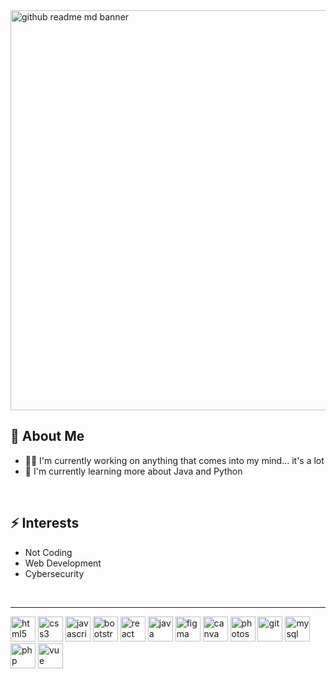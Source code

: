 <img width="1280" height="640" alt="github readme md banner" src="https://github.com/user-attachments/assets/83bb7175-fa5b-4525-8e1e-de30d5887ca4" />

## 🚀 About Me
- 👩‍💻 I'm currently working on anything that comes into my mind... it's a lot
- 🧠 I'm currently learning more about Java and Python

<br/>

## ⚡ Interests
- Not Coding
- Web Development
- Cybersecurity

<br/>
<hr/>
<img src="https://github.com/user-attachments/assets/0c88b6e6-a323-4bfc-a2f0-3d4a22060031" alt="html5" width="40" height="40"/>
<img src="https://github.com/user-attachments/assets/78a447cd-ed20-41a1-96d5-0ae296c5f315" alt="css3" width="40" height="40"/>
<img src="https://github.com/user-attachments/assets/2792e8aa-05c5-4e51-8694-24314e46a00a" alt="javascript" width="40" height="40"/>
<img src="https://github.com/user-attachments/assets/39468bb0-0f77-493a-8164-32d08eeb1129" alt="bootstrap" width="40" height="40"/>
<img src="https://github.com/user-attachments/assets/49e8e8b5-e73e-4915-a064-2976c3e3cc93" alt="react" width="40" height="40"/>
<img src="https://github.com/user-attachments/assets/2246ba87-f24f-457f-828d-5873aa4085e6" alt="java" width="40" height="40"/>
<img src="https://github.com/renzomrtn/renzomrtn/assets/134070725/d48352a6-cfeb-4e29-ac1c-e06a6a4de850" alt="figma" width="40" height="40"/>
<img src="https://github.com/renzomrtn/renzomrtn/assets/134070725/5667ccb1-f8e1-4519-9986-65084c572ac0" alt="canva" width="40" height="40"/>
<img src="https://github.com/renzomrtn/renzomrtn/assets/134070725/0cd1ed18-8a9b-4fd6-be30-aa0448d5d664" alt="photoshop" width="40" height="40"/>
<img src="https://github.com/renzomrtn/renzomrtn/assets/134070725/5480052d-8023-4d22-bceb-09a66d150504" alt="git" width="40" height="40"/>
<img width="40" height="40" alt="mysql" src="https://github.com/user-attachments/assets/e7360232-a944-42ad-b1bf-168ed05b46f6" />
<img width="40" height="40" alt="php" src="https://github.com/user-attachments/assets/0a7b7ae9-cf6e-4787-9c48-f2571525ac1f" />
<img width="40" height="40" alt="vue" src="https://github.com/user-attachments/assets/710fe2b7-cad5-4646-9bcc-32d4cd59be8c" />
